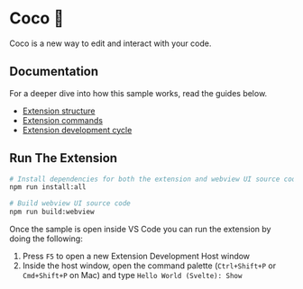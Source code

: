 # Coco 🥥

Coco is a new way to edit and interact with your code.

## Documentation

For a deeper dive into how this sample works, read the guides below.

- [Extension structure](./docs/extension-structure.md)
- [Extension commands](./docs/extension-commands.md)
- [Extension development cycle](./docs/extension-development-cycle.md)

## Run The Extension

```bash
# Install dependencies for both the extension and webview UI source code
npm run install:all

# Build webview UI source code
npm run build:webview
```

Once the sample is open inside VS Code you can run the extension by doing the following:

1. Press `F5` to open a new Extension Development Host window
2. Inside the host window, open the command palette (`Ctrl+Shift+P` or `Cmd+Shift+P` on Mac) and type `Hello World (Svelte): Show`
